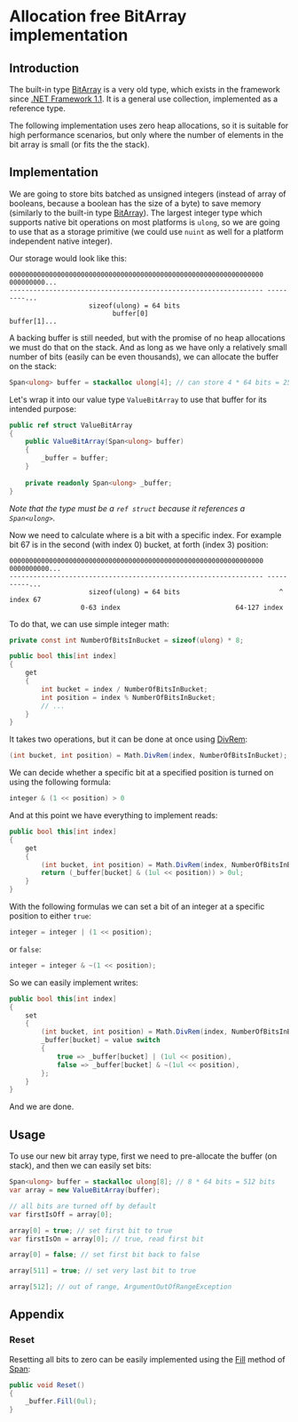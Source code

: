 # Allocation free BitArray implementation

## Introduction
The built-in type [BitArray](https://docs.microsoft.com/en-us/dotnet/api/system.collections.bitarray) is a very old type, which exists in the framework since [.NET Framework 1.1](https://docs.microsoft.com/en-us/dotnet/api/system.collections.bitarray?view=netframework-1.1#applies-to). It is a general use collection, implemented as a reference type.

The following implementation uses zero heap allocations, so it is suitable for high performance scenarios, but only where the number of elements in the bit array is small (or fits the the stack).

## Implementation
We are going to store bits batched as unsigned integers (instead of array of booleans, because a boolean has the size of a byte) to save memory (similarly to the built-in type [BitArray](https://github.com/dotnet/runtime/blob/main/src/libraries/System.Collections/src/System/Collections/BitArray.cs)). The largest integer type which supports native bit operations on most platforms is `ulong`, so we are going to use that as a storage primitive (we could use `nuint` as well for a platform independent native integer).

Our storage would look like this:
```
0000000000000000000000000000000000000000000000000000000000000000 000000000...
---------------------------------------------------------------- ---------...
                    sizeof(ulong) = 64 bits
                          buffer[0]                              buffer[1]...
```

A backing buffer is still needed, but with the promise of no heap allocations we must do that on the stack. And as long as we have only a relatively small number of bits (easily can be even thousands), we can allocate the buffer on the stack:
```cs
Span<ulong> buffer = stackalloc ulong[4]; // can store 4 * 64 bits = 256 bits
```

Let's wrap it into our value type `ValueBitArray` to use that buffer for its intended purpose:
```cs
public ref struct ValueBitArray
{
	public ValueBitArray(Span<ulong> buffer)
	{
		_buffer = buffer;
	}
	
	private readonly Span<ulong> _buffer;
}
```

*Note that the type must be a `ref struct` because it references a `Span<ulong>`.*

Now we need to calculate where is a bit with a specific index. For example bit 67 is in the second (with index 0) bucket, at forth (index 3) position:
```
0000000000000000000000000000000000000000000000000000000000000000 0000000000...
---------------------------------------------------------------- ----------...
                    sizeof(ulong) = 64 bits                         ^ index 67
		          0-63 index                             64-127 index  
```

To do that, we can use simple integer math:
```cs
private const int NumberOfBitsInBucket = sizeof(ulong) * 8;

public bool this[int index]
{
	get
	{
		int bucket = index / NumberOfBitsInBucket;
		int position = index % NumberOfBitsInBucket;
		// ...
	}
}
```

It takes two operations, but it can be done at once using [DivRem](https://docs.microsoft.com/en-us/dotnet/api/system.math.divrem?#system-math-divrem(system-uint64-system-uint64)):
```cs
(int bucket, int position) = Math.DivRem(index, NumberOfBitsInBucket);
```

We can decide whether a specific bit at a specified position is turned on using the following formula:
```cs
integer & (1 << position) > 0
```

And at this point we have everything to implement reads:
```cs
public bool this[int index]
{
	get
	{
		(int bucket, int position) = Math.DivRem(index, NumberOfBitsInBucket);
		return (_buffer[bucket] & (1ul << position)) > 0ul;
	}
}
```

With the following formulas we can set a bit of an integer at a specific position to either `true`:
```cs
integer = integer | (1 << position);
```

or `false`:
```cs
integer = integer & ~(1 << position);
```

So we can easily implement writes:
```cs
public bool this[int index]
{
	set
	{
		(int bucket, int position) = Math.DivRem(index, NumberOfBitsInBucket);
		_buffer[bucket] = value switch
		{
			true => _buffer[bucket] | (1ul << position),
			false => _buffer[bucket] & ~(1ul << position),
		};
	}
}
```

And we are done.

## Usage
To use our new bit array type, first we need to pre-allocate the buffer (on stack), and then we can easily set bits:
```cs
Span<ulong> buffer = stackalloc ulong[8]; // 8 * 64 bits = 512 bits
var array = new ValueBitArray(buffer);

// all bits are turned off by default
var firstIsOff = array[0]; 

array[0] = true; // set first bit to true
var firstIsOn = array[0]; // true, read first bit

array[0] = false; // set first bit back to false

array[511] = true; // set very last bit to true

array[512]; // out of range, ArgumentOutOfRangeException
```

## Appendix

### Reset
Resetting all bits to zero can be easily implemented using the [Fill](https://docs.microsoft.com/en-us/dotnet/api/system.span-1.fill) method of [Span](https://docs.microsoft.com/en-us/dotnet/api/system.span-1):
```cs
public void Reset()
{
	_buffer.Fill(0ul);
}
```
